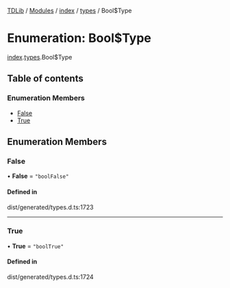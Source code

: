 [TDLib](../README.md) / [Modules](../modules.md) / [index](../modules/index.md) / [types](../modules/index.types.md) / Bool$Type

# Enumeration: Bool$Type

[index](../modules/index.md).[types](../modules/index.types.md).Bool$Type

## Table of contents

### Enumeration Members

- [False](index.types.Bool_Type.md#false)
- [True](index.types.Bool_Type.md#true)

## Enumeration Members

### False

• **False** = ``"boolFalse"``

#### Defined in

dist/generated/types.d.ts:1723

___

### True

• **True** = ``"boolTrue"``

#### Defined in

dist/generated/types.d.ts:1724
